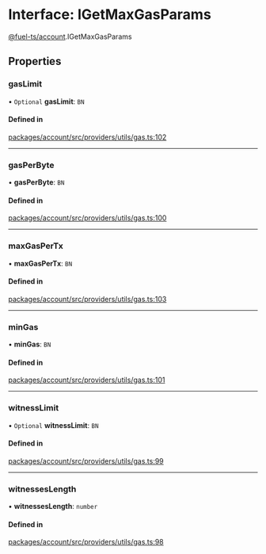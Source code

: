 # Interface: IGetMaxGasParams

[@fuel-ts/account](/api/Account/index).IGetMaxGasParams

## Properties

### gasLimit

• `Optional` **gasLimit**: `BN`

#### Defined in

[packages/account/src/providers/utils/gas.ts:102](https://github.com/FuelLabs/fuels-ts/blob/6c4998c2/packages/account/src/providers/utils/gas.ts#L102)

___

### gasPerByte

• **gasPerByte**: `BN`

#### Defined in

[packages/account/src/providers/utils/gas.ts:100](https://github.com/FuelLabs/fuels-ts/blob/6c4998c2/packages/account/src/providers/utils/gas.ts#L100)

___

### maxGasPerTx

• **maxGasPerTx**: `BN`

#### Defined in

[packages/account/src/providers/utils/gas.ts:103](https://github.com/FuelLabs/fuels-ts/blob/6c4998c2/packages/account/src/providers/utils/gas.ts#L103)

___

### minGas

• **minGas**: `BN`

#### Defined in

[packages/account/src/providers/utils/gas.ts:101](https://github.com/FuelLabs/fuels-ts/blob/6c4998c2/packages/account/src/providers/utils/gas.ts#L101)

___

### witnessLimit

• `Optional` **witnessLimit**: `BN`

#### Defined in

[packages/account/src/providers/utils/gas.ts:99](https://github.com/FuelLabs/fuels-ts/blob/6c4998c2/packages/account/src/providers/utils/gas.ts#L99)

___

### witnessesLength

• **witnessesLength**: `number`

#### Defined in

[packages/account/src/providers/utils/gas.ts:98](https://github.com/FuelLabs/fuels-ts/blob/6c4998c2/packages/account/src/providers/utils/gas.ts#L98)

